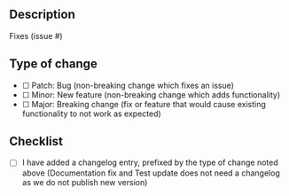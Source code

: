 ## Description

Fixes (issue #)

<!--
Please include a summary of what you want to achieve in this pull request. Remember to indicate the affected package(s).
-->

## Type of change

<!--
If this pull request changes multiple packages, please indicate the type of change for each package.

If this is a new package, you may disregard this section.

Please delete options that are not relevant.
-->

- [ ] <!--Package Name--> Patch: Bug (non-breaking change which fixes an issue)
- [ ] <!--Package Name--> Minor: New feature (non-breaking change which adds functionality)
- [ ] <!--Package Name--> Major: Breaking change (fix or feature that would cause existing functionality to not work as expected)

## Checklist

- [ ] I have added a changelog entry, prefixed by the type of change noted above (Documentation fix and Test update does not need a changelog as we do not publish new version)
